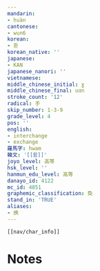 ```yaml
---
mandarin:
- huàn
cantonese:
- wun6
korean:
- 환
korean_native: ''
japanese:
- KAN
japanese_nanori: ''
vietnamese:
middle_chinese_initial: ɣ
middle_chinese_final: uɑn
stroke_count: '12'
radical: 手
skip_number: 1-3-9
grade_level: 4
pos: ''
english:
- interchange
- exchange
羅馬字: hwam
韓文: '[[홤]]'
joyo_level: 高等
hsk_level: ''
hanmun_edu_level: 高等
danayo_id: 4122
mc_id: 4851
graphemic_classification: 奐
stand_in: 'TRUE'
aliases:
- 换
---
```

```meta-bind-embed
[[nav/char_info]]
```

# Notes
